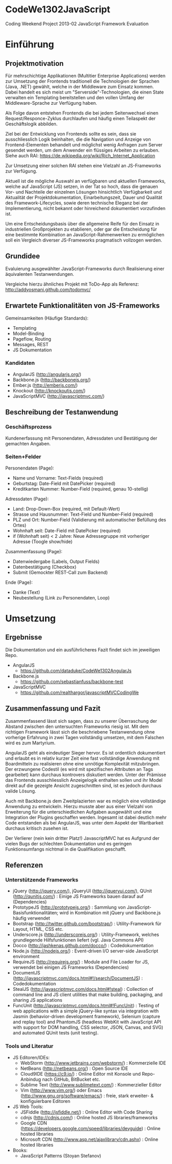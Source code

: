  CodeWe1302JavaScript
====================

Coding Weekend Project 2013-02 JavaScript Framework Evaluation

# Einführung

## Projektmotivation 

Für mehrschichtige Applikationen (Multitier Enterprise Applications)
werden zur Umsetzung der Frontends traditionell die Technologien der
Sprachen (Java, .NET) gewählt, welche in der Middleware zum Einsatz
kommen. Dabei handelt es sich meist um "Serverside"-Technologien, die
einen State verwalten ein Templating bereitstellen und den vollen
Umfang der Middleware-Sprache zur Verfügung haben.

Als Folge davon entstehen Frontends die bei jedem Seitenwechsel einen
Request/Responce-Zyklus durchlaufen und häufig einen Teilaspekt der
Geschäftslogik abbilden.

Ziel bei der Entwicklung von Frontends sollte es sein, dass sie
ausschliesslich Logik beinhalten, die die Navigation und Anzeige von
Frontend-Elementen behandelt und möglichst wenig Anfragen zum Server
gesendet werden, um dem Anwender ein flüssiges Arbeiten zu erlauben.
Siehe auch RAI: https://de.wikipedia.org/wiki/Rich_Internet_Application

Zur Umsetzung einer solchen RAI stehen eine Vielzahl an JS-Frameworks
zur Verfügung.

Aktuell ist die mögliche Auswahl an verfügbaren und aktuellen
Frameworks, welche auf JavaScript (JS) setzen, in der Tat so hoch,
dass die genauen Vor- und Nachteile der einzelnen Lösungen
hinsichtlich Verfügbarkeit und Aktualität der Projektdokumentation,
Einarbeitungszeit, Dauer und Qualität des Framework-Lifecycles, sowie
deren technische Eleganz bei der Implementierung, nicht bekannt oder
hinreichend dokumentiert vorzufinden ist.

Um eine Entscheidungsbasis über die allgemeine Reife für den Einsatz
in industriellen Großprojekten zu etablieren, oder gar die
Entscheidung für eine bestimmte Kombination an JavaScript-Rahmenwerken
zu ermöglichen soll ein Vergleich diverser JS-Frameworks pragmatisch
vollzogen werden.

## Grundidee

Evaluierung ausgewählter JavaScript-Frameworks durch Realisierung
einer äquivalenten Testanwendungen.

Vergleiche hierzu ähnliches Projekt mit ToDo-App als Referenz:
http://addyosmani.github.com/todomvc/

## Erwartete Funktionalitäten von JS-Frameworks

Gemeinsamkeiten (Häufige Standards):

- Templating
- Model-Binding
- Pageflow, Routing
- Messages, REST
- JS Dokumentation

### Kandidaten

* AngularJS (http://angularjs.org/) 
* Backbone.js (http://backbonejs.org/) 
* Ember.js (http://emberjs.com/)
* Knockout (http://knockoutjs.com/)
* JavaScriptMVC (http://javascriptmvc.com/) 

## Beschreibung der Testanwendung

### Geschäftsprozess

Kundenerfassung mit Personendaten, Adressdaten und Bestätigung der gemachten Angaben.

### Seiten+Felder

Personendaten (Page):

- Name und Vorname: Text-Fields (required)
- Geburtstag: Date-Field mit DatePicker (required)
- Kreditkarten Nummer: Number-Field (required, genau 10-stellig)

Adressdaten (Page):

- Land: Drop-Down-Box (required, mit Default-Wert)
- Strasse und Hausnummer: Text-Field und Number-Field (required)
- PLZ und Ort: Number-Field (Validierung mit automatischer Befüllung des Ortes)
- Wohnhaft seit: Date-Field mit DatePicker (required)
- if (Wohnhaft seit) < 2 Jahre: Neue Adressegruppe mit vorheriger Adresse (Toogle show/hide)

Zusammenfassung (Page):

- Datenwiedergabe (Labels, Output Fields)
- Datenbestätigung (Checkbox)
- Submit (Gemockter REST-Call zum Backend)

Ende (Page):

- Danke (Text)
- Neubestellung (Link zu Personendaten, Loop)

# Umsetzung

## Ergebnisse

Die Dokumentation und ein ausführlicheres Fazit findet sich im jeweiligen Repo.

* AngularJS 
  - https://github.com/dataduke/CodeWe1302AngularJs
* Backbone.js
  - https://github.com/sebastianfuss/backbone-test
* JavaScriptMVC
  - https://github.com/realthargor/javascriptMVCCodingWe

## Zusammenfassung und Fazit

Zusammenfassend lässt sich sagen, dass zu unserer Überraschung der
Abstand zwischen den untersuchten Frameworks riesig ist. Mit dem
richtigen Framework lässt sich die beschriebene Testanwendung ohne
vorherige Erfahrung in zwei Tagen vollständig umsetzen, mit dem
Falschen wird es zum Martyrium.

AngularJS geht als eindeutiger Sieger hervor. Es ist ordentlich
dokumentiert und erlaubt es in relativ kurzer Zeit eine fast
vollständige Anwendung mit Boardmitteln zu realisieren ohne eine
unnötige Komplexität mitzubringen. Der erzwungene Codestil (es wird
mit spezifischen Attributen an Tags gearbeitet) kann durchaus
kontrovers diskutiert werden. Unter der Prämisse das Frontends
ausschliesslich Anzeigelogik enthalten sollen und ihr Model direkt auf
die gezeigte Ansicht zugeschnitten sind, ist es jedoch durchaus valide Lösung.

Auch mit Backbone.js dem Zweitplazierten war es möglich eine
vollständige Anwendung zu entwickeln. Hierzu musste aber aus einer
Vielzahl von Erweiterung für die unterschiedlichen Aufgaben ausgewählt
und eine Integration der Plugins geschaffen werden. Ingesamt ist dabei
deutlich mehr Code entstanden als bei AngularJS, was unter dem Aspekt
der Wartbarkeit durchaus kritisch zusehen ist.

Der Verlierer (nein kein dritter Platz!) JavascriptMVC hat es Aufgrund
der vielen Bugs der schlechten Dokumentation und es geringen
Funktionsumfangs nichtmal in die Qualifikation geschafft.

## Referenzen

### Unterstützende Frameworks

- jQuery (http://jquery.com/), jQueryUI (http://jqueryui.com/), QUnit (http://qunitjs.com/) : Einige JS Frameworks bauen darauf auf (Dependencies)
- PrototypeJS (http://prototypejs.org/) : Sammlung von JavaScript-Basisfunktionalitäten; wird in  Kombination mit jQuery und Backbone.js häufig verwendet
- Bootstrap (http://twitter.github.com/bootstrap/) : Utility-Framework für Layout, HTML, CSS etc. 
- Underscore.js (http://underscorejs.org/) : Utility-Framework, welches grundlegende Hilfsfunktionen liefert (vgl. Java Commons API)
- Docco (http://jashkenas.github.com/docco/) : Codedokumentation
- Node.js (http://nodejs.org/) : Event-driven I/O server-side JavaScript environment
- RequireJS (http://requirejs.org/) : Module and File Loader for JS, verwendet bei einigen JS Frameworks (Dependencies)
- DocumentJS (http://javascriptmvc.com/docs.html#!/search/DocumentJS) : Codedokumentation
- StealJS (http://javascriptmvc.com/docs.html#!steal) : Collection of command line and JS client utilities that make building, packaging, and sharing JS applications
- FuncUnit (http://javascriptmvc.com/docs.html#!FuncUnit) : Testing of web applications with a simple jQuery-like syntax via integration with Jasmin (behavior-driven development framework), Selenium (capture and replay tool) and PhantomJS (headless WebKit with JavaScript API with support for  DOM handling, CSS selector, JSON, Canvas, and SVG) and automated QUnit tests (unit testing).

### Tools und Literatur

- JS Editoren/IDEs: 
    - WebStorm (http://www.jetbrains.com/webstorm/) : Kommerzielle IDE
    - NetBeans (http://netbeans.org/) : Open Source IDE
    - Cloud9IDE (https://c9.io/) : Online Editor mit Konsole und Repo-Anbindug nach GitHub, BitBucket etc.
    - Sublime Text (http://www.sublimetext.com/) : Kommerzieller Editor
    - Vim (http://www.vim.org/) oder Emacs (http://www.gnu.org/software/emacs/) : freie, stark erweiter- & konfiguierbare Editoren
- JS Web Tools:
    - JSFiddle (http://jsfiddle.net/) : Online Editor with Code Sharing
    - cdnjs (http://cdnjs.com/) : Online hosted JS libraries/frameworks
    - Google CDN (https://developers.google.com/speed/libraries/devguide) : Online hosted libraries
    - Microsoft CDN (http://www.asp.net/ajaxlibrary/cdn.ashx) : Online hosted libraries
- Books: 
    - JavaScript Patterns (Stoyan Stefanov)

